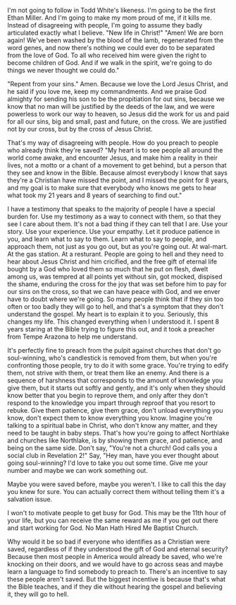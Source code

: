 I'm not going to follow in Todd White's likeness. I'm going to be the first Ethan Miller. And I'm going to make my mom proud of me, if it kills me. Instead of disagreeing with people, I'm going to assume they badly articulated exactly what I believe. "New life in Christ!" "Amen! We are born again! We've been washed by the blood of the lamb, regenerated from the word genes, and now there's nothing we could ever do to be separated from the love of God. To all who received him were given the right to become children of God. And if we walk in the spirit, we're going to do things we never thought we could do."

"Repent from your sins." Amen. Because we love the Lord Jesus Christ, and he said if you love me, keep my commandments. And we praise God almighty for sending his son to be the propitiation for out sins, because we know that no man will be justified by the deeds of the law, and we were powerless to work our way to heaven, so Jesus did the work for us and paid for all our sins, big and small, past and future, on the cross. We are justified not by our cross, but by the cross of Jesus Christ.

That's my way of disagreeing with people. How do you preach to people who already think they're saved? "My heart is to see people all around the world come awake, and encounter Jesus, and make him a reality in their lives, not a motto or a chant of a movement to get behind, but a person that they see and know in the Bible. Because almost everybody I know that says they're a Christian have missed the point, and I missed the point for 8 years, and my goal is to make sure that everybody who knows me gets to hear what took my 21 years and 8 years of searching to find out."

I have a testimony that speaks to the majority of people I have a special burden for. Use my testimony as a way to connect with them, so that they see I care about them. It's not a bad thing if they can tell that I are. Use your story. Use your experience. Use your empathy. Let it produce patience in you, and learn what to say to them. Learn what to say to people, and approach them, not just as you go out, but as you're going out. At wal-mart. At the gas station. At a resturant. People are going to hell and they need to hear about Jesus Christ and him cricified, and the free gift of eternal life bought by a God who loved them so much that he put on flesh, dwelt among us, was tempred at all points yet without sin, got mocked, dispised the shame, enduring the cross for the joy that was set before him to pay for our sins on the cross, so that we can have peace with God, and we enver have to doubt where we're going. So many people think that if they sin too often or too badly they will go to hell, and that's a symptom that they don't understand the gospel. My heart is to explain it to you. Seriously, this changes my life. This changed everything when I understood it. I spent 8 years staring at the Bible trying to figure this out, and it took a preacher from Tempe Arazona to help me understand.

It's perfectly fine to preach from the pulpit against churches that don't go soul-winning, who's candlestick is removed from them, but when you're confronting those people, try to do it with some grace. You're trying to edify them, not strive with them, or treat them like an enemy. And there is a sequence of harshness that corresponds to the amount of knowledge you give them, but it starts out softly and gently, and it's only when they should know better that you begin to reprove them, and only after they don't respond to the knowledge you impart through reproof that you resort to rebuke. Give them patience, give them grace, don't unload everything you know, don't expect them to know everything you know. Imagine you're talking to a spiritual babe in Christ, who don't know any matter, and they need to be taught in baby steps. That's how you're going to affect Northlake and churches like Northlake, is by showing them grace, and patience, and being on the same side. Don't say, "You're not a church! God calls you a social club in Revelation 2!" Say, "Hey man, have you ever thought about going soul-winning? I'd love to take you out some time. Give me your number and maybe we can work something out.

Maybe you were saved before, maybe you weren't. I like to call this the day you knew for sure. You can actually correct them without telling them it's a salvation issue.

I won't to motivate people to get busy for God. This may be the 11th hour of your life, but you can receive the same reward as me if you get out there and start working for God. No Man Hath Hired Me Baptist Church.

Why would it be so bad if everyone who identifies as a Christian were saved, regardless of if they understood the gift of God and eternal security? Because then most people in America would already be saved, who we're knocking on their doors, and we would have to go across seas and maybe learn a language to find somebody to preach to. There's an incentive to say these people aren't saved. But the biggest incentive is because that's what the Bible teaches, and if they die without hearing the gospel and believing it, they will go to hell.